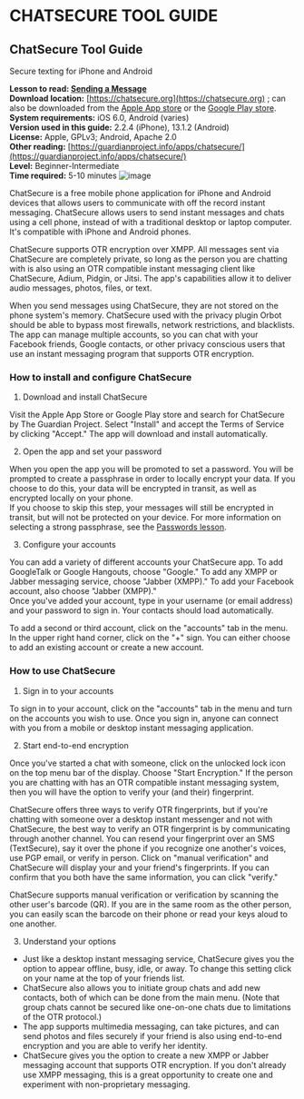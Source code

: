 [Title]: # ()
[Difficulty]: # (Beginner)
[Order]: # (0)

# CHATSECURE TOOL GUIDE

## ChatSecure Tool Guide  
Secure texting for iPhone and Android

**Lesson to read: [Sending a Message](umbrella://lesson/sending-a-message)**  
**Download location:** [https://chatsecure.org](https://chatsecure.org) ; can also be downloaded from the [Apple App store](https://itunes.apple.com/us/app/chatsecure/id464200063) or the [Google Play store](https://play.google.com/store/apps/details?id=info.guardianproject.otr.app.im).  
**System requirements:** iOS 6.0, Android (varies)  
**Version used in this guide:** 2.2.4 (iPhone), 13.1.2 (Android)  
**License:** Apple, GPLv3; Android, Apache 2.0  
**Other reading:** [https://guardianproject.info/apps/chatsecure/](https://guardianproject.info/apps/chatsecure/)  
**Level:** Beginner-Intermediate  
**Time required:** 5-10 minutes
![image](tool_chatsecure.png)

ChatSecure is a free mobile phone application for iPhone and Android devices that allows users to communicate with off the record instant messaging. ChatSecure allows users to send instant messages and chats using a cell phone, instead of with a traditional desktop or laptop computer. It's compatible with iPhone and Android phones.

ChatSecure supports OTR  encryption  over XMPP. All messages sent via ChatSecure are completely private, so long as the person you are chatting with is also using an OTR compatible instant messaging client like ChatSecure, Adium, Pidgin, or Jitsi. The app's capabilities allow it to deliver audio messages, photos, files, or text.

When you send messages using ChatSecure, they are not stored on the phone system's memory. ChatSecure used with the privacy plugin Orbot should be able to bypass most firewalls, network restrictions, and blacklists. The app can manage multiple accounts, so you can chat with your Facebook friends, Google contacts, or other privacy conscious users that use an instant messaging program that supports OTR encryption.

### How to install and configure ChatSecure

1. Download and install ChatSecure

Visit the Apple App Store or Google Play store and search for ChatSecure by The Guardian Project. Select "Install" and accept the Terms of Service by clicking "Accept." The app will download and install automatically.

2. Open the app and set your password

When you open the app you will be promoted to set a password. You will be prompted to create a passphrase  in order to locally encrypt your data. If you choose to do this, your data will be encrypted in transit, as well as encrypted locally on your phone.  
If you choose to skip this step, your messages will still be encrypted in transit, but will not be protected on your device. For more information on selecting a strong passphrase, see the [Passwords lesson](umbrella://lesson/passwords).

3. Configure your accounts

You can add a variety of different accounts your ChatSecure app. To add GoogleTalk or Google Hangouts, choose "Google." To add any XMPP or Jabber messaging service, choose "Jabber (XMPP)." To add your Facebook account, also choose "Jabber (XMPP)."  
Once you've added your account, type in your username (or email address) and your password to sign in. Your contacts should load automatically.

To add a second or third account, click on the "accounts" tab in the menu. In the upper right hand corner, click on the "+" sign. You can either choose to add an existing account or create a new account.

### How to use ChatSecure

1. Sign in to your accounts

To sign in to your account, click on the "accounts" tab in the menu and turn on the accounts you wish to use. Once you sign in, anyone can connect with you from a mobile or desktop instant messaging application.

2. Start end-to-end encryption

Once you've started a chat with someone, click on the unlocked lock icon on the top menu bar of the display. Choose "Start Encryption." If the person you are chatting with has an OTR compatible instant messaging system, then you will have the option to verify your (and their) fingerprint.

ChatSecure offers three ways to verify OTR fingerprints, but if you're chatting with someone over a desktop instant messenger and not with ChatSecure, the best way to verify an OTR fingerprint is by communicating through another channel. You can resend your fingerprint over an SMS (TextSecure), say it over the phone if you recognize one another's voices, use PGP email, or verify in person. Click on "manual verification" and ChatSecure will display your and your friend's fingerprints. If you can confirm that you both have the same information, you can click "verify."

ChatSecure supports manual verification or verification by scanning the other user's barcode (QR). If you are in the same room as the other person, you can easily scan the barcode on their phone or read your keys aloud to one another.

3. Understand your options

- Just like a desktop instant messaging service, ChatSecure gives you the option to appear offline, busy, idle, or away. To change this setting click on your name at the top of your friends list.  
- ChatSecure also allows you to initiate group chats and add new contacts, both of which can be done from the main menu. (Note that group chats cannot be secured like one-on-one chats due to limitations of the OTR protocol.)  
- The app supports multimedia messaging, can take pictures, and can send photos and files securely if your friend is also using end-to-end encryption and you are able to verify her identity.  
- ChatSecure gives you the option to create a new XMPP or Jabber messaging account that supports OTR encryption. If you don't already use XMPP messaging, this is a great opportunity to create one and experiment with non-proprietary messaging.